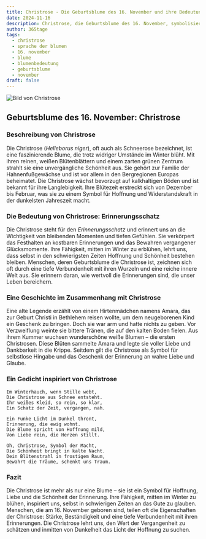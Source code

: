 ```yaml
---
title: Christrose - Die Geburtsblume des 16. November und ihre Bedeutung
date: 2024-11-16
description: Christrose, die Geburtsblume des 16. November, symbolisiert Erinnerungsschatz. Erfahre mehr über ihre Geschichte, Bedeutung und Symbolik in der Sprache der Blumen.
author: 365tage
tags:
  - christrose
  - sprache der blumen
  - 16. november
  - blume
  - blumenbedeutung
  - geburtsblume
  - november
draft: false
---
```


![Bild von Christrose](https://cdn.pixabay.com/photo/2021/12/07/16/43/christmas-rose-6853652_640.jpg#center)


## Geburtsblume des 16. November: Christrose

### Beschreibung von Christrose

Die Christrose (_Helleborus niger_), oft auch als Schneerose bezeichnet, ist eine faszinierende Blume, die trotz widriger Umstände im Winter blüht. Mit ihren reinen, weißen Blütenblättern und einem zarten grünen Zentrum strahlt sie eine unvergängliche Schönheit aus. Sie gehört zur Familie der Hahnenfußgewächse und ist vor allem in den Bergregionen Europas beheimatet. Die Christrose wächst bevorzugt auf kalkhaltigen Böden und ist bekannt für ihre Langlebigkeit. Ihre Blütezeit erstreckt sich von Dezember bis Februar, was sie zu einem Symbol für Hoffnung und Widerstandskraft in der dunkelsten Jahreszeit macht.

### Die Bedeutung von Christrose: Erinnerungsschatz

Die Christrose steht für den _Erinnerungsschatz_ und erinnert uns an die Wichtigkeit von bleibenden Momenten und tiefen Gefühlen. Sie verkörpert das Festhalten an kostbaren Erinnerungen und das Bewahren vergangener Glücksmomente. Ihre Fähigkeit, mitten im Winter zu erblühen, lehrt uns, dass selbst in den schwierigsten Zeiten Hoffnung und Schönheit bestehen bleiben. Menschen, deren Geburtsblume die Christrose ist, zeichnen sich oft durch eine tiefe Verbundenheit mit ihren Wurzeln und eine reiche innere Welt aus. Sie erinnern daran, wie wertvoll die Erinnerungen sind, die unser Leben bereichern.

### Eine Geschichte im Zusammenhang mit Christrose

Eine alte Legende erzählt von einem Hirtenmädchen namens Amara, das zur Geburt Christi in Bethlehem reisen wollte, um dem neugeborenen Kind ein Geschenk zu bringen. Doch sie war arm und hatte nichts zu geben. Vor Verzweiflung weinte sie bittere Tränen, die auf den kalten Boden fielen. Aus ihrem Kummer wuchsen wunderschöne weiße Blumen – die ersten Christrosen. Diese Blüten sammelte Amara und legte sie voller Liebe und Dankbarkeit in die Krippe. Seitdem gilt die Christrose als Symbol für selbstlose Hingabe und das Geschenk der Erinnerung an wahre Liebe und Glaube.

### Ein Gedicht inspiriert von Christrose

```
Im Winterhauch, wenn Stille webt,  
Die Christrose aus Schnee entsteht.  
Ihr weißes Kleid, so rein, so klar,  
Ein Schatz der Zeit, vergangen, nah.  

Ein Funke Licht im Dunkel thront,  
Erinnerung, die ewig wohnt.  
Die Blume spricht von Hoffnung mild,  
Von Liebe rein, die Herzen stillt.  

Oh, Christrose, Symbol der Macht,  
Die Schönheit bringt in kalte Nacht.  
Dein Blütenstrahl in frostigem Raum,  
Bewahrt die Träume, schenkt uns Traum.  
```

### Fazit

Die Christrose ist mehr als nur eine Blume – sie ist ein Symbol für Hoffnung, Liebe und die Schönheit der Erinnerung. Ihre Fähigkeit, mitten im Winter zu blühen, inspiriert uns, selbst in schwierigen Zeiten an das Gute zu glauben. Menschen, die am 16. November geboren sind, teilen oft die Eigenschaften der Christrose: Stärke, Beständigkeit und eine tiefe Verbundenheit mit ihren Erinnerungen. Die Christrose lehrt uns, den Wert der Vergangenheit zu schätzen und inmitten von Dunkelheit das Licht der Hoffnung zu suchen.